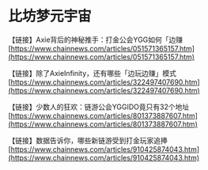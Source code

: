 # 比坊梦元宇宙

【链接】Axie背后的神秘推手：打金公会YGG如何「边赚 [https://www.chainnews.com/articles/051571365157.htm](https://www.chainnews.com/articles/051571365157.htm) 

【链接】除了AxieInfinity，还有哪些「边玩边赚」模式 [https://www.chainnews.com/articles/322497407690.htm](https://www.chainnews.com/articles/322497407690.htm) 

【链接】少数人的狂欢：链游公会YGGIDO竟只有32个地址 [https://www.chainnews.com/articles/801373887607.htm](https://www.chainnews.com/articles/801373887607.htm) 

【链接】数据告诉你，哪些新链游受到打金玩家追捧 [https://www.chainnews.com/articles/910425874043.htm](https://www.chainnews.com/articles/910425874043.htm)

